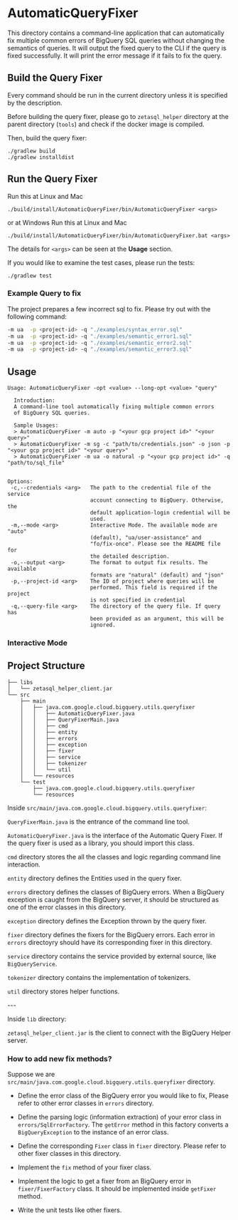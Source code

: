 # AutomaticQueryFixer

This directory contains a command-line application that can automatically fix multiple common errors
of BigQuery SQL queries without changing the semantics of queries. It will output the fixed query 
to the CLI if the query is fixed successfully. It will print the error message if it fails to fix the 
query.


## Build the Query Fixer
Every command should be run in the current directory unless it is specified by the description.

Before building the query fixer, please go to `zetasql_helper` directory at the parent directory (`tools`)
and check if the docker image is compiled.

Then, build the query fixer:
```
./gradlew build
./gradlew installdist
```

## Run the Query Fixer
Run this at Linux and Mac
```
./build/install/AutomaticQueryFixer/bin/AutomaticQueryFixer <args>
```
or at Windows
Run this at Linux and Mac
```
./build/install/AutomaticQueryFixer/bin/AutomaticQueryFixer.bat <args>
```

The details for `<args>` can be seen at the **Usage** section.

If you would like to examine the test cases, please run the tests:
```
./gradlew test
```

### Example Query to fix
The project prepares a few incorrect sql to fix. Please try out with the following command:

```bash
-m ua  -p <project-id> -q "./examples/syntax_error.sql"
-m ua  -p <project-id> -q "./examples/semantic_error1.sql"
-m ua  -p <project-id> -q "./examples/semantic_error2.sql"
-m ua  -p <project-id> -q "./examples/semantic_error3.sql"
```


## Usage

```
Usage: AutomaticQueryFixer -opt <value> --long-opt <value> "query"

  Introduction:
  A command-line tool automatically fixing multiple common errors
  of BigQuery SQL queries.

  Sample Usages:
  > AutomaticQueryFixer -m auto -p "<your gcp project id>" "<your query>"
  > AutomaticQueryFixer -m sg -c "path/to/credentials.json" -o json -p "<your gcp project id>" "<your query>"
  > AutomaticQueryFixer -m ua -o natural -p "<your gcp project id>" -q "path/to/sql_file"


Options:
 -c,--credentials <arg>   The path to the credential file of the service
                          account connecting to BigQuery. Otherwise, the
                          default application-login credential will be
                          used.
 -m,--mode <arg>          Interactive Mode. The available mode are "auto"
                          (default), "ua/user-assistance" and
                          "fo/fix-once". Please see the README file for
                          the detailed description.
 -o,--output <arg>        The format to output fix results. The available
                          formats are "natural" (default) and "json"
 -p,--project-id <arg>    The ID of project where queries will be
                          performed. This field is required if the project
                          is not specified in credential
 -q,--query-file <arg>    The directory of the query file. If query has
                          been provided as an argument, this will be
                          ignored.
```

### Interactive Mode


## Project Structure
```text
├── libs
│   └── zetasql_helper_client.jar
└── src
    ├── main
    │   ├── java.com.google.cloud.bigquery.utils.queryfixer
    │   │   ├── AutomaticQueryFixer.java
    │   │   ├── QueryFixerMain.java
    │   │   ├── cmd
    │   │   ├── entity
    │   │   ├── errors
    │   │   ├── exception
    │   │   ├── fixer
    │   │   ├── service
    │   │   ├── tokenizer
    │   │   └── util
    │   └── resources
    └── test
        ├── java.com.google.cloud.bigquery.utils.queryfixer
        └── resources
```

Inside `src/main/java.com.google.cloud.bigquery.utils.queryfixer`:

`QueryFixerMain.java` is the entrance of the command line tool.

`AutomaticQueryFixer.java` is the interface of the Automatic Query Fixer. If the query fixer is used
as a library, you should import this class.

`cmd` directory stores the all the classes and logic regarding command line interaction.

`entity` directory defines the Entities used in the query fixer.

`errors` directory defines the classes of BigQuery errors. When a BigQuery exception is caught from the
BigQuery server, it should be structured as one of the error classes in this directory.

`exception` directory defines the Exception thrown by the query fixer.

`fixer` directory defines the fixers for the BigQuery errors. Each error in `errors` directoyry should have
its corresponding fixer in this directory.

`service` directory contains the service provided by external source, like `BigQueryService`.

`tokenizer` directory contains the implementation of tokenizers.

`util` directory stores helper functions.

\-\-\-
<br>

Inside `lib` directory:

`zetasql_helper_client.jar` is the client to connect with the BigQuery Helper server.

### How to add new fix methods?

Suppose we are `src/main/java.com.google.cloud.bigquery.utils.queryfixer` directory.

* Define the error class of the BigQuery error you would like to fix, Please refer to other
 error classes in `errors` directory.
 
* Define the parsing logic (information extraction) of your error class in `errors/SqlErrorFactory`.
The `getError` method in this factory converts a `BigQueryException` to the instance of an error class.

* Define the corresponding `Fixer` class in `fixer` directory. Please refer to other fixer classes in 
this directory.

* Implement the `fix` method of your fixer class.

* Implement the logic to get a fixer from an BigQuery error in `fixer/FixerFactory` class. It should be 
implemented inside `getFixer` method.

* Write the unit tests like other fixers.
